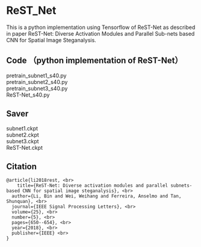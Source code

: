 # ReST_Net
This is a python implementation using Tensorflow of ReST-Net as described in paper ReST-Net: Diverse Activation 
 Modules and Parallel Sub-nets based CNN for Spatial Image Steganalysis. 
 
## Code （python implementation of ReST-Net） 
pretrain_subnet1_s40.py <br>
pretrain_subnet2_s40.py <br>
pretrain_subnet3_s40.py <br>
ReST-Net_s40.py

## Saver
subnet1.ckpt <br>
subnet2.ckpt <br>
subnet3.ckpt <br>
ReST-Net.ckpt <br>

## Citation
```shell
@article{li2018rest, <br> 
    title={ReST-Net: Diverse activation modules and parallel subnets-based CNN for spatial image steganalysis}, <br>
  author={Li, Bin and Wei, Weihang and Ferreira, Anselmo and Tan, Shunquan}, <br>
  journal={IEEE Signal Processing Letters}, <br>
  volume={25}, <br>
  number={5}, <br>
  pages={650--654}, <br>
  year={2018}, <br>
  publisher={IEEE} <br>
}
```
